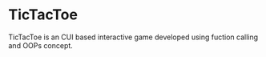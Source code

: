 # TicTacToe
TicTacToe is an CUI based interactive game developed using fuction calling and OOPs concept.
